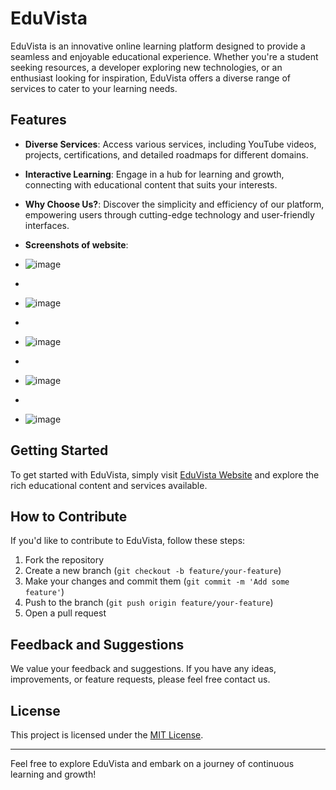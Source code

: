 # EduVista

EduVista is an innovative online learning platform designed to provide a seamless and enjoyable educational experience. Whether you're a student seeking resources, a developer exploring new technologies, or an enthusiast looking for inspiration, EduVista offers a diverse range of services to cater to your learning needs.

## Features

- **Diverse Services**: Access various services, including YouTube videos, projects, certifications, and detailed roadmaps for different domains.

- **Interactive Learning**: Engage in a hub for learning and growth, connecting with educational content that suits your interests.

- **Why Choose Us?**: Discover the simplicity and efficiency of our platform, empowering users through cutting-edge technology and user-friendly interfaces.

- **Screenshots of website**:
- ![image](https://github.com/AshutoshRajGupta/EduVista/assets/89141709/cd447af7-7634-4065-837b-54207807e222)
- 
- ![image](https://github.com/AshutoshRajGupta/EduVista/assets/89141709/f2fa774a-8bad-4b50-b51a-9814b24f7efd)
- 
- ![image](https://github.com/AshutoshRajGupta/EduVista/assets/89141709/b112983b-7a75-45da-b23b-74992419c739)
- 
- ![image](https://github.com/AshutoshRajGupta/EduVista/assets/89141709/73f0dcd9-5417-41b9-bf15-4dce6c41d349)
- 
- ![image](https://github.com/AshutoshRajGupta/EduVista/assets/89141709/108bafad-e325-467c-a7c8-9e199ff08f9e)





## Getting Started

To get started with EduVista, simply visit [EduVista Website](https://edu-vista.vercel.app/) and explore the rich educational content and services available.

## How to Contribute

If you'd like to contribute to EduVista, follow these steps:

1. Fork the repository
2. Create a new branch (`git checkout -b feature/your-feature`)
3. Make your changes and commit them (`git commit -m 'Add some feature'`)
4. Push to the branch (`git push origin feature/your-feature`)
5. Open a pull request

## Feedback and Suggestions

We value your feedback and suggestions. If you have any ideas, improvements, or feature requests, please feel free contact us.

## License

This project is licensed under the [MIT License](LICENSE).

---

Feel free to explore EduVista and embark on a journey of continuous learning and growth!
